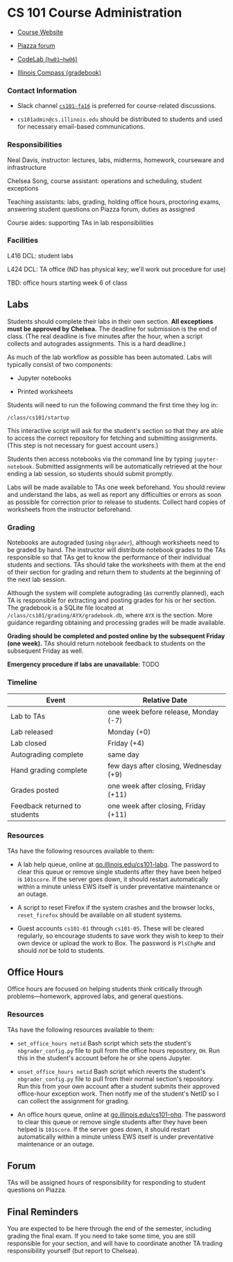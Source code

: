 #   CS 101 Course Administration

-   [Course Website](go.illinois.edu/cs101)

-   [Piazza forum](https://piazza.com/class/ipzxix9y8ou155)

-   [CodeLab (`hw01`–`hw06`)](http://www.turingscraft.com/go.html)

-   [Illinois Compass (gradebook)](https://compass2g.illinois.edu/)


### Contact Information

-   Slack channel [`cs101-fa16`](https://cs101-fa16.slack.com) is preferred for course-related discussions.

-   `cs101admin@cs.illinois.edu` should be distributed to students and used for necessary email-based communications.


### Responsibilities

Neal Davis, instructor:  lectures, labs, midterms, homework, courseware and infrastructure

Chelsea Song, course assistant:  operations and scheduling, student exceptions

Teaching assistants:  labs, grading, holding office hours, proctoring exams, answering student questions on Piazza forum, duties as assigned

Course aides:  supporting TAs in lab responsibilities

### Facilities

L416 DCL:  student labs

L424 DCL:  TA office (ND has physical key; we'll work out procedure for use)

TBD:  office hours starting week 6 of class


##  Labs

Students should complete their labs in their own section.  **All exceptions must be approved by Chelsea.**  The deadline for submission is the end of class.  (The real deadline is five minutes after the hour, when a script collects and autogrades assignments.  This is a hard deadline.)

As much of the lab workflow as possible has been automated.  Labs will typically consist of two components:

-   Jupyter notebooks

-   Printed worksheets

Students will need to run the following command the first time they log in:

    /class/cs101/startup

This interactive script will ask for the student's section so that they are able to access the correct repository for fetching and submitting assignments.  (This step is not necessary for guest account users.)

Students then access notebooks via the command line by typing `jupyter-notebook`.  Submitted assignments will be automatically retrieved at the hour ending a lab session, so students should submit promptly.

Labs will be made available to TAs one week beforehand.  You should review and understand the labs, as well as report any difficulties or errors as soon as possible for correction prior to release to students.  Collect hard copies of worksheets from the instructor beforehand.

### Grading

Notebooks are autograded (using `nbgrader`), although worksheets need to be graded by hand.  The instructor will distribute notebook grades to the TAs responsible so that TAs get to know the performance of their individual students and sections.  TAs should take the worksheets with them at the end of their section for grading and return them to students at the beginning of the next lab session.

Although the system will complete autograding (as currently planned), each TA is responsible for extracting and posting grades for his or her section.  The gradebook is a SQLite file located at `/class/cs101/grading/AYX/gradebook.db`, where `AYX` is the section.  More guidance regarding obtaining and processing grades will be made available.

**Grading should be completed and posted online by the subsequent Friday (one week).**  TAs should return notebook feedback to students on the subsequent Friday as well.

**Emergency procedure if labs are unavailable**:  TODO

### Timeline

| Event | Relative Date |
| ----- | ------------- |
| Lab to TAs | one week before release, Monday (-7) |
| Lab released | Monday (+0) |
| Lab closed | Friday (+4) |
| Autograding complete | same day |
| Hand grading complete | few days after closing, Wednesday (+9) |
| Grades posted | one week after closing, Friday (+11) |
| Feedback returned to students | one week after closing, Friday (+11) |

### Resources

TAs have the following resources available to them:

-   A lab help queue, online at [go.illinois.edu/cs101-labq](go.illinois.edu/cs101-labq).  The password to clear this queue or remove single students after they have been helped is `101score`.  If the server goes down, it should restart automatically within a minute unless EWS itself is under preventative maintenance or an outage.

-   A script to reset Firefox if the system crashes and the browser locks, `reset_firefox` should be available on all student systems.

-   Guest accounts `cs101-01` through `cs101-05`.  These will be cleared regularly, so encourage students to save work they wish to keep to their own device or upload the work to Box.  The password is `PlsChgMe` and should *not* be told to students.

##  Office Hours

Office hours are focused on helping students think critically through problems—homework, approved labs, and general questions.

### Resources

TAs have the following resources available to them:

-   `set_office_hours netid`  Bash script which sets the student's `nbgrader_config.py` file to pull from the office hours repository, `OH`.  Run this in the student's account before he or she opens Jupyter.

-   `unset_office_hours netid`  Bash script which reverts the student's `nbgrader_config.py` file to pull from their normal section's repository.  Run this from your own account after a student submits their approved office-hour exception work.  Then notify me of the student's NetID so I can collect the assignment for grading.

-   An office hours queue, online at [go.illinois.edu/cs101-ohq](go.illinois.edu/cs101-ohq).  The password to clear this queue or remove single students after they have been helped is `101score`.  If the server goes down, it should restart automatically within a minute unless EWS itself is under preventative maintenance or an outage.

##  Forum

TAs will be assigned hours of responsibility for responding to student questions on Piazza.

##  Final Reminders

You are expected to be here through the end of the semester, including grading the final exam.  If you need to take some time, you are still responsible for your section, and will have to coordinate another TA trading responsibility yourself (but report to Chelsea).
